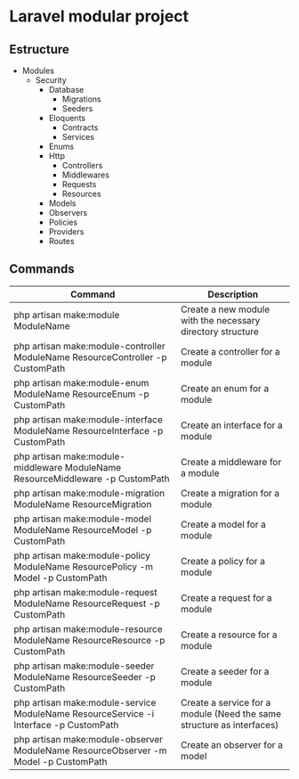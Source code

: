 # Laravel modular project

## Estructure

* Modules
  * Security
    * Database
      * Migrations
      * Seeders
    * Eloquents
      * Contracts
      * Services
    * Enums
    * Http
      * Controllers
      * Middlewares
      * Requests
      * Resources
    * Models
    * Observers
    * Policies
    * Providers
    * Routes

## Commands

| Command                                                                               | Description                                                           |
|---------------------------------------------------------------------------------------|-----------------------------------------------------------------------|
| php artisan make:module ModuleName                                                    | Create a new module with the necessary directory structure            |
| php artisan make:module-controller ModuleName ResourceController -p CustomPath        | Create a controller for a module                                      |
| php artisan make:module-enum ModuleName ResourceEnum -p CustomPath                    | Create an enum for a module                                           |
| php artisan make:module-interface ModuleName ResourceInterface -p CustomPath          | Create an interface for a module                                      |
| php artisan make:module-middleware ModuleName ResourceMiddleware -p CustomPath        | Create a middleware for a module                                      |
| php artisan make:module-migration ModuleName ResourceMigration                        | Create a migration for a module                                       |
| php artisan make:module-model ModuleName ResourceModel -p CustomPath                  | Create a model for a module                                           |
| php artisan make:module-policy ModuleName ResourcePolicy -m Model -p CustomPath       | Create a policy for a module                                          |
| php artisan make:module-request ModuleName ResourceRequest -p CustomPath              | Create a request for a module                                         |
| php artisan make:module-resource ModuleName ResourceResource -p CustomPath            | Create a resource for a module                                        |
| php artisan make:module-seeder ModuleName ResourceSeeder -p CustomPath                | Create a seeder for a module                                          |
| php artisan make:module-service ModuleName ResourceService -i Interface -p CustomPath | Create a service for a module (Need the same structure as interfaces) |
| php artisan make:module-observer ModuleName ResourceObserver -m Model -p CustomPath   | Create an observer for a model|

